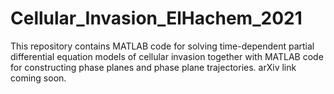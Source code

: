 # Cellular_Invasion_ElHachem_2021
This repository contains MATLAB code for solving time-dependent partial differential equation models of cellular invasion together with MATLAB code for constructing phase planes
and phase plane trajectories.  arXiv link coming soon.
